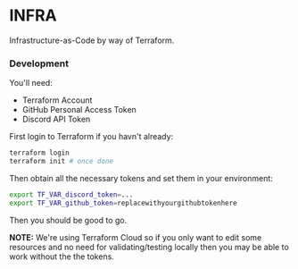 # INFRA

Infrastructure-as-Code by way of Terraform.

### Development

You'll need:

* Terraform Account
* GitHub Personal Access Token
* Discord API Token

First login to Terraform if you havn't already:

```sh
terraform login
terraform init # once done
```

Then obtain all the necessary tokens and set them in your environment:

```sh
export TF_VAR_discord_token=...
export TF_VAR_github_token=replacewithyourgithubtokenhere
```

Then you should be good to go.

**NOTE:** We're using Terraform Cloud so if you only want to edit some resources and no
need for validating/testing locally then you may be able to work without the the tokens.
